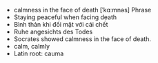- calmness in the face of death	[ˈkɑːmnəs] Phrase
- Staying peaceful when facing death
- Bình thản khi đối mặt với cái chết
- Ruhe angesichts des Todes
- Socrates showed calmness in the face of death.
- calm, calmly
- Latin root: cauma